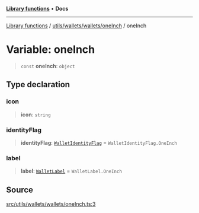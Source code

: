 [**Library functions**](../../../../../README.md) • **Docs**

***

[Library functions](../../../../../modules.md) / [utils/wallets/wallets/oneInch](../README.md) / oneInch

# Variable: oneInch

> `const` **oneInch**: `object`

## Type declaration

### icon

> **icon**: `string`

### identityFlag

> **identityFlag**: [`WalletIdentityFlag`](../../../types/enumerations/WalletIdentityFlag.md) = `WalletIdentityFlag.OneInch`

### label

> **label**: [`WalletLabel`](../../../types/enumerations/WalletLabel.md) = `WalletLabel.OneInch`

## Source

[src/utils/wallets/wallets/oneInch.ts:3](https://github.com/bgd-labs/fe-shared/blob/bcb81f075c57b42adfeb5f3e6c387d13f532f431/src/utils/wallets/wallets/oneInch.ts#L3)
